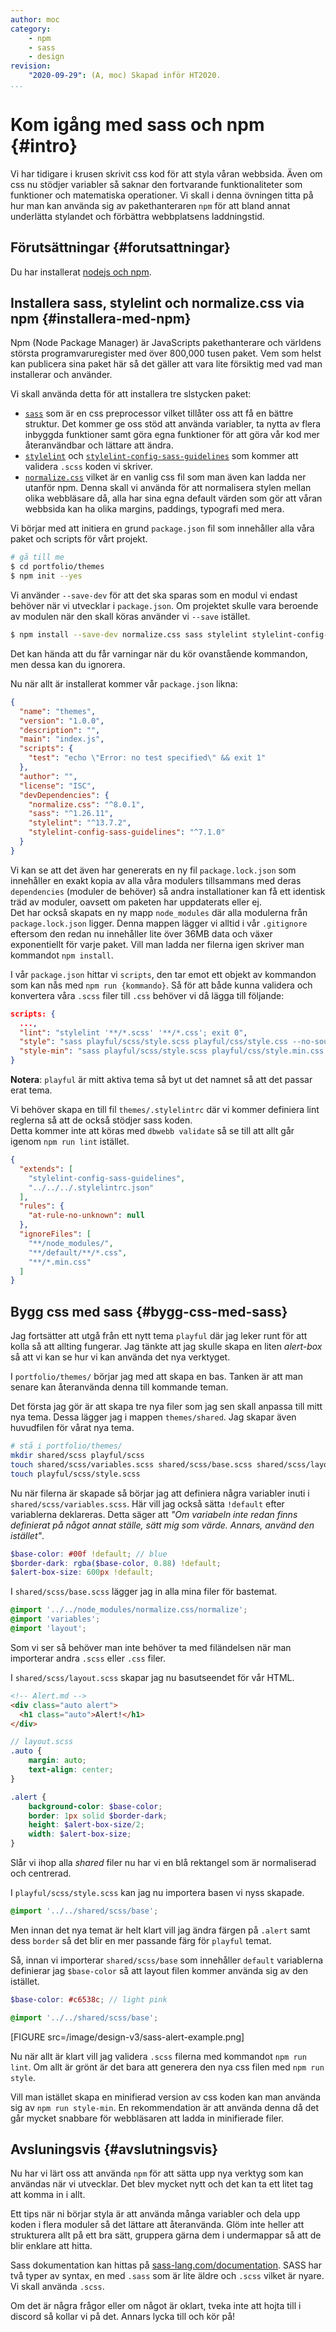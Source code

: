 ```yaml
---
author: moc
category:
    - npm
    - sass
    - design
revision:
    "2020-09-29": (A, moc) Skapad inför HT2020.
...
```

Kom igång med sass och npm {#intro}
=====================================
Vi har tidigare i krusen skrivit css kod för att styla våran webbsida. Även om css nu stödjer variabler så saknar den fortvarande funktionaliteter som funktioner och matematiska operationer.
Vi skall i denna övningen titta på hur man kan använda sig av pakethanteraren `npm` för att bland annat underlätta stylandet och förbättra webbplatsens laddningstid.

<!--  more  -->

Förutsättningar {#forutsattningar}
-------------------------------------
Du har installerat [nodejs och npm](https://dbwebb.se/kunskap/installera-node-och-npm).


Installera sass, stylelint och normalize.css via npm {#installera-med-npm}
----------------------------------------------------------------
Npm (Node Package Manager) är JavaScripts pakethanterare och världens största programvaruregister med över 800,000 tusen paket. Vem som helst kan publicera sina paket här så det gäller att vara lite försiktig med vad man installerar och använder.

Vi skall använda detta för att installera tre slstycken paket:
* [`sass`](https://www.npmjs.com/package/sass) som är en css preprocessor vilket tillåter oss att få en bättre struktur. Det kommer ge oss stöd att använda variabler, ta nytta av flera inbyggda funktioner samt göra egna funktioner för att göra vår kod mer återanvändbar och lättare att ändra.   
* [`stylelint`](https://www.npmjs.com/package/stylelint) och [`stylelint-config-sass-guidelines`](https://www.npmjs.com/package/stylelint-config-sass-guidelines) som kommer att validera `.scss` koden vi skriver.
* [`normalize.css`](https://www.npmjs.com/package/normalize.css) vilket är en vanlig css fil som man även kan ladda ner utanför npm. Denna skall vi använda för att normalisera stylen mellan olika webbläsare då, alla har sina egna default värden som gör att våran webbsida kan ha olika margins, paddings, typografi med mera.

Vi börjar med att initiera en grund `package.json` fil som innehåller alla våra paket och scripts för vårt projekt.

```bash
# gå till me
$ cd portfolio/themes
$ npm init --yes
```

Vi använder `--save-dev` för att det ska sparas som en modul vi endast behöver när vi utvecklar i `package.json`. Om projektet skulle vara beroende av modulen när den skall köras använder vi `--save` istället.

```bash
$ npm install --save-dev normalize.css sass stylelint stylelint-config-sass-guidelines
```

Det kan hända att du får varningar när du kör ovanstående kommandon, men dessa kan du ignorera.

Nu när allt är installerat kommer vår `package.json` likna:

```json
{
  "name": "themes",
  "version": "1.0.0",
  "description": "",
  "main": "index.js",
  "scripts": {
    "test": "echo \"Error: no test specified\" && exit 1"
  },
  "author": "",
  "license": "ISC",
  "devDependencies": {
    "normalize.css": "^8.0.1",
    "sass": "^1.26.11",
    "stylelint": "^13.7.2",
    "stylelint-config-sass-guidelines": "^7.1.0"
  }
}
```

Vi kan se att det även har genererats en ny fil `package.lock.json` som innehåller en exakt kopia av alla våra modulers tillsammans med deras `dependencies` (moduler de behöver) så andra installationer kan få ett identisk träd av moduler, oavsett  om paketen har uppdaterats eller ej.   
Det har också skapats en ny mapp `node_modules` där alla modulerna från `package.lock.json` ligger. Denna mappen lägger vi alltid i vår `.gitignore` eftersom den redan nu innehåller lite över 36MB data och växer exponentiellt för varje paket. Vill man ladda ner filerna igen skriver man kommandot `npm install`.

I vår `package.json` hittar vi `scripts`, den tar emot ett objekt av kommandon som kan nås med `npm run {kommando}`. Så för att både kunna validera och konvertera våra `.scss` filer till `.css` behöver vi då lägga till följande:

```json
scripts: {
  ...,
  "lint": "stylelint '**/*.scss' '**/*.css'; exit 0",
  "style": "sass playful/scss/style.scss playful/css/style.css --no-source-map",
  "style-min": "sass playful/scss/style.scss playful/css/style.min.css --no-source-map --style compressed"
}
```
**Notera**: `playful` är mitt aktiva tema så byt ut det namnet så att det passar erat tema.

Vi behöver skapa en till fil `themes/.stylelintrc` där vi kommer definiera lint reglerna så att de också stödjer sass koden.   
Detta kommer inte att köras med `dbwebb validate` så se till att allt går igenom `npm run lint` istället.

```json
{
  "extends": [
    "stylelint-config-sass-guidelines",
    "../../../.stylelintrc.json"
  ],
  "rules": {
    "at-rule-no-unknown": null
  },
  "ignoreFiles": [
    "**/node_modules/",
    "**/default/**/*.css",
    "**/*.min.css"
  ]
}
```

Bygg css med sass {#bygg-css-med-sass}
---------------------------------------
Jag fortsätter att utgå från ett nytt tema `playful` där jag leker runt för att kolla så att allting fungerar. Jag tänkte att jag skulle skapa en liten *alert-box* så att vi kan se hur vi kan använda det nya verktyget.

I `portfolio/themes/` börjar jag med att skapa en bas. Tanken är att man senare kan återanvända denna till kommande teman.

Det första jag gör är att skapa tre nya filer som jag sen skall anpassa till mitt nya tema. Dessa lägger jag i mappen `themes/shared`. Jag skapar även huvudfilen för vårat nya tema.


```bash
# stå i portfolio/themes/
mkdir shared/scss playful/scss
touch shared/scss/variables.scss shared/scss/base.scss shared/scss/layout.scss
touch playful/scss/style.scss
```

Nu när filerna är skapade så börjar jag att definiera några variabler inuti i `shared/scss/variables.scss`. Här vill jag också sätta `!default` efter variablerna deklareras. Detta säger att *"Om variabeln inte redan finns definierat på något annat ställe, sätt mig som värde. Annars, använd den istället"*.

```scss
$base-color: #00f !default; // blue
$border-dark: rgba($base-color, 0.88) !default;
$alert-box-size: 600px !default;
```

I `shared/scss/base.scss` lägger jag in alla mina filer för bastemat.
```scss
@import '../../node_modules/normalize.css/normalize';
@import 'variables';
@import 'layout';
```
Som vi ser så behöver man inte behöver ta med filändelsen när man importerar andra `.scss` eller `.css` filer.


I `shared/scss/layout.scss` skapar jag nu basutseendet för vår HTML.

```html
<!-- Alert.md -->
<div class="auto alert">
  <h1 class="auto">Alert!</h1>
</div>
```

```scss
// layout.scss
.auto {
    margin: auto;
    text-align: center;
}

.alert {
    background-color: $base-color;
    border: 1px solid $border-dark;
    height: $alert-box-size/2;
    width: $alert-box-size;
}
```

Slår vi ihop alla *shared* filer nu har vi en blå rektangel som är normaliserad och centrerad.


I `playful/scss/style.scss` kan jag nu importera basen vi nyss skapade.

```scss
@import '../../shared/scss/base';
```

Men innan det nya temat är helt klart vill jag ändra färgen på `.alert` samt dess `border` så det blir en mer passande färg för `playful` temat.

Så, innan vi importerar `shared/scss/base` som innehåller `default` variablerna definierar jag `$base-color` så att layout filen kommer använda sig av den istället.

```scss
$base-color: #c6538c; // light pink

@import '../../shared/scss/base';
```

[FIGURE src=/image/design-v3/sass-alert-example.png]

Nu när allt är klart vill jag validera `.scss` filerna med kommandot `npm run lint`. Om allt är grönt är det bara att generera den nya css filen med `npm run style`.

Vill man istället skapa en minifierad version av css koden kan man använda sig av `npm run style-min`. En rekommendation är att använda denna då det går mycket snabbare för webbläsaren att ladda in minifierade filer.


Avsluningsvis  {#avslutningsvis}
-------------------------------------
Nu har vi lärt oss att använda `npm` för att sätta upp nya verktyg som kan användas när vi utvecklar. Det blev mycket nytt och det kan ta ett litet tag att komma in i allt.

Ett tips när ni börjar styla är att använda många variabler och dela upp koden i flera moduler så det lättare att återanvända. Glöm inte heller att strukturera allt på ett bra sätt, gruppera gärna dem i undermappar så att de blir enklare att hitta.

Sass dokumentation kan hittas på [sass-lang.com/documentation](https://sass-lang.com/documentation). SASS har två typer av syntax, en med `.sass` som är lite äldre och `.scss` vilket är nyare. Vi skall använda `.scss`.

Om det är några frågor eller om något är oklart, tveka inte att hojta till i discord så kollar vi på det. Annars lycka till och kör på!